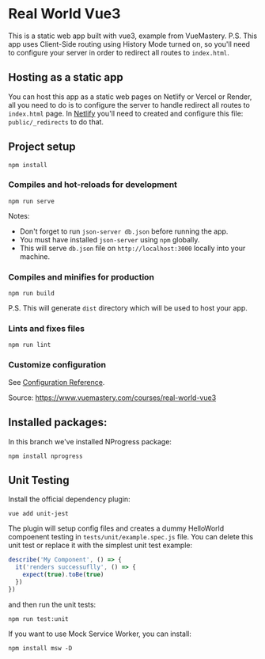 # Real World Vue3

This is a static web app built with vue3, example from VueMastery.
P.S. This app uses Client-Side routing using History Mode turned on, so you'll need to configure your server in order to redirect all routes to `index.html`.

## Hosting as a static app
You can host this app as a static web pages on Netlify or Vercel or Render, all you need to do is to configure the server to handle redirect all routes to `index.html` page. In [Netlify](https://docs.netlify.com/routing/redirects/rewrites-proxies/#history-pushstate-and-single-page-apps) you'll need to created and configure this file: `public/_redirects` to do that.

## Project setup
```
npm install
```

### Compiles and hot-reloads for development
```
npm run serve
```
Notes:
- Don't forget to run `json-server db.json` before running the app.
- You must have installed `json-server` using `npm` globally.
- This will serve `db.json` file on `http://localhost:3000` locally into your machine.

### Compiles and minifies for production
```
npm run build
```
P.S. This will generate `dist` directory which will be used to host your app.

### Lints and fixes files
```
npm run lint
```

### Customize configuration
See [Configuration Reference](https://cli.vuejs.org/config/).

Source: https://www.vuemastery.com/courses/real-world-vue3

## Installed packages:
In this branch we've installed NProgress package:
```
npm install nprogress
```

## Unit Testing
Install the official dependency plugin:
```
vue add unit-jest
```
The plugin will setup config files and creates a dummy HelloWorld compoenent testing in `tests/unit/example.spec.js` file.
You can delete this unit test or replace it with the simplest unit test example:
```js
describe('My Component', () => {
  it('renders successuflly', () => {
    expect(true).toBe(true)
  })
})
```
and then run the unit tests:
```
npm run test:unit
```
If you want to use Mock Service Worker, you can install:
```
npm install msw -D
```